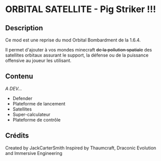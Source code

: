 # ORBITAL SATELLITE - Pig Striker !!!

## Description
Ce mod est une reprise du mod Orbital Bombardment de la 1.6.4.

Il permet d'ajouter à vos mondes minecraft ~~de la pollution spatiale~~ des satellites orbitaux assurant le support, la défense ou de la puissance offensive au joueur les utilisant. 

## Contenu
*A DEV...*
- Defender
- Plateforme de lancement
- Satellites
- Super-calculateur
- Plateforme de contrôle

## Crédits
Created by JackCarterSmith
Inspired by Thaumcraft, Draconic Evolution and Immersive Engineering
